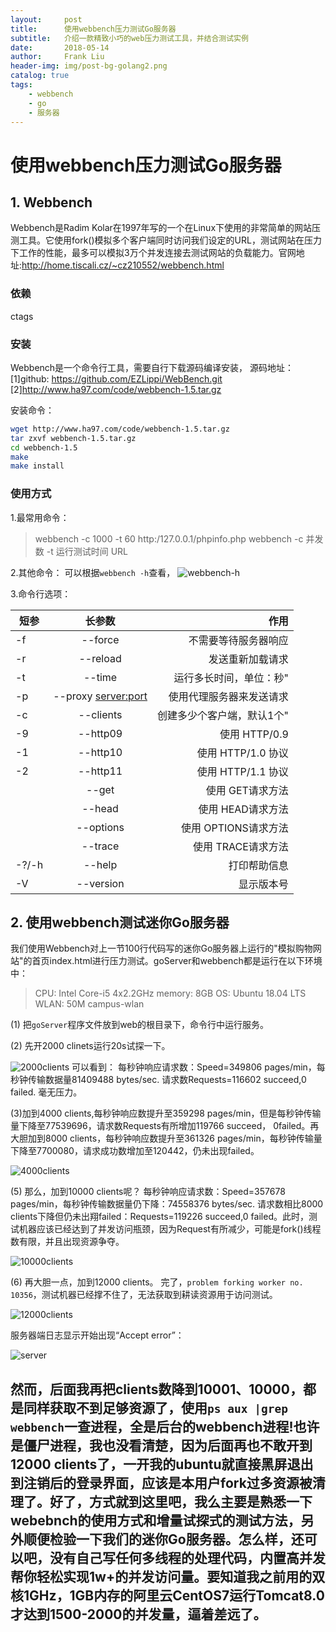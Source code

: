 ```yaml
---
layout:     post
title:      使用webbench压力测试Go服务器
subtitle:   介绍一款精致小巧的web压力测试工具，并结合测试实例
date:       2018-05-14
author:     Frank Liu
header-img: img/post-bg-golang2.png
catalog: true
tags:
    - webbench
    - go
    - 服务器
---
```


# 使用webbench压力测试Go服务器

## 1. Webbench

Webbench是Radim Kolar在1997年写的一个在Linux下使用的非常简单的网站压测工具。它使用fork()模拟多个客户端同时访问我们设定的URL，测试网站在压力下工作的性能，最多可以模拟3万个并发连接去测试网站的负载能力。官网地址:<http://home.tiscali.cz/~cz210552/webbench.html>

### 依赖

ctags

### 安装

Webbench是一个命令行工具，需要自行下载源码编译安装，
源码地址：
[1]github: <https://github.com/EZLippi/WebBench.git>
[2]<http://www.ha97.com/code/webbench-1.5.tar.gz>

安装命令：
```bash
wget http://www.ha97.com/code/webbench-1.5.tar.gz
tar zxvf webbench-1.5.tar.gz
cd webbench-1.5
make
make install
```

### 使用方式

1.最常用命令：

> webbench -c 1000 -t 60 http:/127.0.0.1/phpinfo.php
> webbench -c 并发数 -t 运行测试时间 URL

2.其他命令：
可以根据`webbench -h`查看，
![webbench-h](https://res.cloudinary.com/flhonker/image/upload/v1526265119/githubio/go/goServer/webbench-h.png)

3.命令行选项：

| 短参           | 长参数         | 作用   |
| ------------- |:-------------:| -----:|
|-f     |--force                |不需要等待服务器响应               |
|-r     |--reload               |发送重新加载请求                   |
|-t     |--time <sec>           |运行多长时间，单位：秒"            |
|-p     |--proxy <server:port>  |使用代理服务器来发送请求	    |
|-c     |--clients <n>          |创建多少个客户端，默认1个"         |
|-9     |--http09               |使用 HTTP/0.9                      |
|-1     |--http10               |使用 HTTP/1.0 协议                 |
|-2     |--http11               |使用 HTTP/1.1 协议                 |
|       |--get                  |使用 GET请求方法                   |
|       |--head                 |使用 HEAD请求方法                    |
|       |--options              |使用 OPTIONS请求方法               |
|       |--trace                |使用 TRACE请求方法                 |
|-?/-h  |--help                 |打印帮助信息                       |
|-V     |--version              |显示版本号                         |

## 2. 使用webbench测试迷你Go服务器

我们使用Webbench对上一节100行代码写的迷你Go服务器上运行的"模拟购物网站"的首页index.html进行压力测试。goServer和webbench都是运行在以下环境中：
> CPU: Intel Core-i5 4x2.2GHz
> memory: 8GB
> OS: Ubuntu 18.04 LTS
> WLAN: 50M campus-wlan

(1) 把`goServer`程序文件放到web的根目录下，命令行中运行服务。

(2) 先开2000 clinets运行20s试探一下。

![2000clients](https://res.cloudinary.com/flhonker/image/upload/v1526264089/githubio/go/goServer/goSrv-webbench1.png)
可以看到：
每秒钟响应请求数：Speed=349806 pages/min，每秒钟传输数据量81409488 bytes/sec.
请求数Requests=116602 succeed,0 failed.   毫无压力。

(3)加到4000 clients,每秒钟响应数提升至359298 pages/min，但是每秒钟传输量下降至77539696，请求数Requests有所增加119766 succeed， 0failed。再大胆加到8000 clients，每秒钟响应数提升至361326 pages/min，每秒钟传输量下降至7700080，请求成功数增加至120442，仍未出现failed。

![4000clients](https://res.cloudinary.com/flhonker/image/upload/v1526264089/githubio/go/goServer/goSrv-webbench3.png)

(5) 那么，加到10000 clients呢？
每秒钟响应请求数：Speed=357678 pages/min，每秒钟传输数据量仍下降：74558376 bytes/sec.
请求数相比8000 clients下降但仍未出翔failed：Requests=119226 succeed,0 failed。此时，测试机器应该已经达到了并发访问瓶颈，因为Request有所减少，可能是fork()线程数有限，并且出现资源争夺。

![10000clients](https://res.cloudinary.com/flhonker/image/upload/v1526264088/githubio/go/goServer/goSrv-webbench5.png)

(6) 再大胆一点，加到12000 clients。
完了，`problem forking worker no. 10356`，测试机器已经撑不住了，无法获取到耕读资源用于访问测试。

![12000clients](https://res.cloudinary.com/flhonker/image/upload/v1526264083/githubio/go/goServer/goSrv-webbench6.png)

服务器端日志显示开始出现“Accept error”：

![server](https://res.cloudinary.com/flhonker/image/upload/v1526264084/githubio/go/goServer/goSrv-webbench7.png)

  然而，后面我再把clients数降到10001、10000，都是同样获取不到足够资源了，使用`ps aux |grep webbench`一查进程，全是后台的webbench进程!也许是僵尸进程，我也没看清楚，因为后面再也不敢开到12000 clients了，一开我的ubuntu就直接黑屏退出到注销后的登录界面，应该是本用户fork过多资源被清理了。好了，方式就到这里吧，我么主要是熟悉一下webebnch的使用方式和增量试探式的测试方法，另外顺便检验一下我们的迷你Go服务器。怎么样，还可以吧，没有自己写任何多线程的处理代码，内置高并发帮你轻松实现1w+的并发访问量。要知道我之前用的双核1GHz，1GB内存的阿里云CentOS7运行Tomcat8.0才达到1500-2000的并发量，逼着差远了。
--- 
